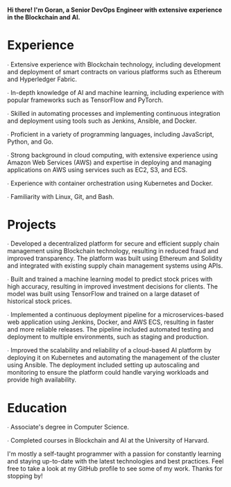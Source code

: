 #### Hi there! I'm Goran, a Senior DevOps Engineer with extensive experience in the Blockchain and AI.

# Experience

∙ Extensive experience with Blockchain technology, including development and deployment of smart contracts on various platforms such as Ethereum and Hyperledger Fabric.

∙ In-depth knowledge of AI and machine learning, including experience with popular frameworks such as TensorFlow and PyTorch.

∙ Skilled in automating processes and implementing continuous integration and deployment using tools such as Jenkins, Ansible, and Docker.

∙ Proficient in a variety of programming languages, including JavaScript, Python, and Go.

∙ Strong background in cloud computing, with extensive experience using Amazon Web Services (AWS) and expertise in deploying and managing applications on AWS using services such as EC2, S3, and ECS.

∙ Experience with container orchestration using Kubernetes and Docker.

∙ Familiarity with Linux, Git, and Bash.


# Projects

∙ Developed a decentralized platform for secure and efficient supply chain management using Blockchain technology, resulting in reduced fraud and improved transparency. The platform was built using Ethereum and Solidity and integrated with existing supply chain management systems using APIs.

∙ Built and trained a machine learning model to predict stock prices with high accuracy, resulting in improved investment decisions for clients. The model was built using TensorFlow and trained on a large dataset of historical stock prices.

∙ Implemented a continuous deployment pipeline for a microservices-based web application using Jenkins, Docker, and AWS ECS, resulting in faster and more reliable releases. The pipeline included automated testing and deployment to multiple environments, such as staging and production.

∙ Improved the scalability and reliability of a cloud-based AI platform by deploying it on Kubernetes and automating the management of the cluster using Ansible. The deployment included setting up autoscaling and monitoring to ensure the platform could handle varying workloads and provide high availability.

# Education

∙ Associate's degree in Computer Science.

∙ Completed courses in Blockchain and AI at the University of Harvard.


I'm mostly a self-taught programmer with a passion for constantly learning and staying up-to-date with the latest technologies and best practices.
Feel free to take a look at my GitHub profile to see some of my work. Thanks for stopping by!
